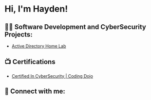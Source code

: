 <h1>Hi, I'm Hayden! 
  
<h2>👨‍💻 Software Development and CyberSecurity Projects:</h2>

  - [Active Directory Home Lab](https://github.com/joshmadakor1/Algorithms-Practice)

<h2>📺 Certifications</h2>

- [Certified In CyberSecurity | Coding Dojo ]([https://www.youtube.com/watch?v=a83ASGn_V_s](https://app.luminpdf.com/viewer/67a115ebd231239185bd5dfa))

<h2> 🤳 Connect with me:</h2>


[linkedin]: [https://linkedin.com/in/joshmadakor](https://www.linkedin.com/in/hayden-wisman-family-is-important/)

<!--
**joshmadakor1/joshmadakor1** is a ✨ _special_ ✨ repository because its `README.md` (this file) appears on your GitHub profile.

Here are some ideas to get you started:

- 🔭 I’m currently working on ...
- 🌱 I’m currently learning ...
- 👯 I’m looking to collaborate on ...
- 🤔 I’m looking for help with ...
- 💬 Ask me about ...
- 📫 How to reach me: ...
- 😄 Pronouns: ...
- ⚡ Fun fact: ...
-->
